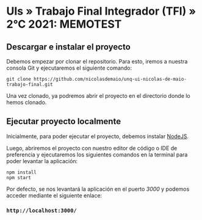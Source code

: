 # UIs » Trabajo Final Integrador (TFI) » 2°C 2021: MEMOTEST



## Descargar e instalar el proyecto

Debemos empezar por clonar el repositorio.
Para esto, iremos a nuestra consola Git y ejecutaremos el siguiente comando:

```
git clone https://github.com/nicolasdemaio/unq-ui-nicolas-de-maio-trabajo-final.git
```

Una vez clonado, ya podremos abrir el proyecto en el directorio donde lo hemos clonado.


## Ejecutar proyecto localmente

Inicialmente, para poder ejecutar el proyecto, debemos instalar [NodeJS](https://nodejs.org/es/download/).

Luego, abriremos el proyecto con nuestro editor de código o IDE de preferencia y ejecutaremos los siguientes comandos en la terminal para poder levantar la aplicación:

```
npm install
npm start
```

Por defecto, se nos levantará la aplicación en el puerto *3000* y podemos acceder mediante el siguiente enlace:
### `http://localhost:3000/`

